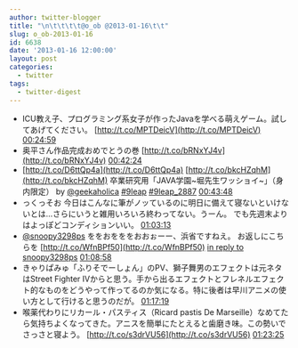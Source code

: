 ```yaml
---
author: twitter-blogger
title: "\n\t\t\t\t@o_ob @2013-01-16\t\t"
slug: o_ob-2013-01-16
id: 6638
date: '2013-01-16 12:00:00'
layout: post
categories:
  - twitter
tags:
  - twitter-digest
---
```


*   ICU教え子、プログラミング系女子が作ったJavaを学べる萌えゲーム。試してあげてください。 [http://t.co/MPTDeicV](http://t.co/MPTDeicV) [00:24:59](http://twitter.com/o_ob/statuses/291204339853324288)
*   奥平さん作品完成おめでとうの巻 [http://t.co/bRNxYJ4v](http://t.co/bRNxYJ4v) [00:42:24](http://twitter.com/o_ob/statuses/291208720938041344)
*   [http://t.co/D6ttQp4a](http://t.co/D6ttQp4a) [http://t.co/bkcHZqhM](http://t.co/bkcHZqhM) 卒業研究用「JAVA学園~堀先生ワッショイ~」（身内限定） by [@geekaholica](http://twitter.com/geekaholica) [#9leap](http://search.twitter.com/search?q=%239leap) [#9leap_2887](http://search.twitter.com/search?q=%239leap_2887) [00:43:48](http://twitter.com/o_ob/statuses/291209076778598403)
*   っくっそお 今日はこんなに筆がノッているのに明日に備えて寝ないといけないとは…さらにいうと雑用いろいろ終わってない。うーん。 でも先週末よりはよっぽどコンディションいい。 [01:03:13](http://twitter.com/o_ob/statuses/291213961578287109)
*   [@snoopy3298ps](http://twitter.com/snoopy3298ps) ををおをををおおぉーー、浜省ですねえ。 お返しにこちらを [http://t.co/WfnBPf50](http://t.co/WfnBPf50) [in reply to snoopy3298ps](http://twitter.com/snoopy3298ps/statuses/291214375166029824) [01:08:58](http://twitter.com/o_ob/statuses/291215409129078786)
*   きゃりぱみゅ「ふりそでーしょん」のPV、獅子舞男のエフェクトは元ネタはStreet Fighter IVからと思う。手から出るエフェクトとフレネルエフェクト的なものをどうやって作ってるのか気になる。特に後者は早川アニメの使い方として行けると思うのだが。 [01:17:19](http://twitter.com/o_ob/statuses/291217509019955200)
*   喉薬代わりにリカール・パスティス（Ricard pastis De Marseille）なめてたら気持ちよくなってきた。アニスを簡単にたとえると歯磨き味。この勢いでさっさと寝よう。 [http://t.co/s3drVU56](http://t.co/s3drVU56) [01:23:25](http://twitter.com/o_ob/statuses/291219046500806656)